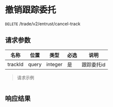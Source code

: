 # 撤销跟踪委托

`DELETE` /trade/v2/entrust/cancel-track

## 请求参数

| 名称      | 位置    | 类型      | 必选 | 说明     |
|---------|-------|---------|----|--------|
| trackId | query | integer | 是  | 跟踪委托id |

> 请求示例

```shell

```

## 响应结果

```json

```

